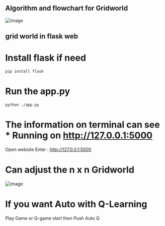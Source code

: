 ## Algorithm and flowchart for Gridworld
![image](https://github.com/CTHMIT/Q-Learning/assets/107465888/523dd135-8454-445c-bcb2-d68e047073d1)

## grid world in flask web
# Install flask if need
```shell
pip install flask
```
# Run the app.py
```shell
python ./app.py
```
# The information on terminal can see * Running on http://127.0.0.1:5000
  Open website Enter : http://127.0.0.1:5000

# Can adjust the n x n Gridworld
![image](https://github.com/CTHMIT/Q-Learning/assets/107465888/0ae339f8-8805-4073-9a33-554809c25f0a)

# If you want Auto with Q-Learning
Play Game or Q-game start then Push Auto Q
